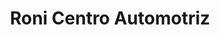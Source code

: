 ---
title: "Roni Centro Automotriz"
url: /cdmx/roni-centro-automotriz/
shop: reparación de automóviles
---